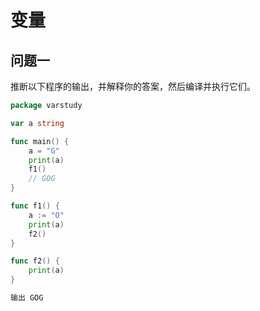 # 变量

## 问题一

推断以下程序的输出，并解释你的答案，然后编译并执行它们。

```go
package varstudy

var a string

func main() {
	a = "G"
	print(a)
	f1()
	// GOG
}

func f1() {
	a := "O"
	print(a)
	f2()
}

func f2() {
	print(a)
}
```

```bash
输出 GOG
```

